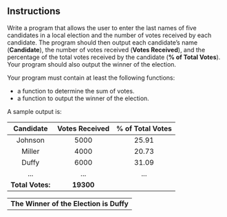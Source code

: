 ## Instructions
Write a program that allows the user to enter the last names of five candidates in a local election and the number of votes received by each candidate. The program should then output each candidate’s name (**Candidate**), the number of votes received (**Votes Received**), and the percentage of the total votes received by the candidate (**% of Total Votes**). Your program should also output the winner of the election. 

Your program must contain at least the following functions:
* a function to determine the sum of votes.
* a function to output the winner of the election.

A sample output is:

| Candidate | Votes Received | % of Total Votes|
| :-------------: |:-------------:| :-----:|
| Johnson | 5000 | 25.91|
| Miller| 4000 |   20.73 |
| Duffy | 6000 |    31.09 |
| ... | ... | ...|
| **Total Votes:** |**19300** |

| |
| :-------------: |
| **The Winner of the Election is Duffy** |
